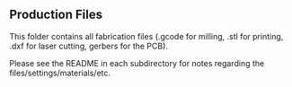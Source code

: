 ## Production Files

This folder contains all fabrication files (.gcode for milling, .stl for printing, .dxf for laser cutting, gerbers for the PCB). 

Please see the README in each subdirectory for notes regarding the files/settings/materials/etc. 
